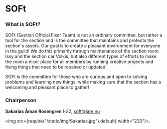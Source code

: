 # SOFt

### What is SOFt?

SOFt (Section Official Fixer Team) is not an ordinary committee, but rather a tool for the section and is the committee that maintains and protects the section's assets. Our goal is to create a pleasant environment for everyone in the guild! We do this primarily through maintenance of the section room Issy and the section car Volkis, but also different types of efforts to make the room a nicer place for all members by running creative projects and fixing things that need to be repaired or updated.

SOFt is the committee for those who are curious and open to solving problems and learning new things, while making sure that the section has a welcoming and pleasant place to gather!

### Chairperson

__Sakarias Åman Rosengren__ I-22, soft@iare.nu

<img src={require("/static/img/Sakarias.jpg").default} width="230"/>.